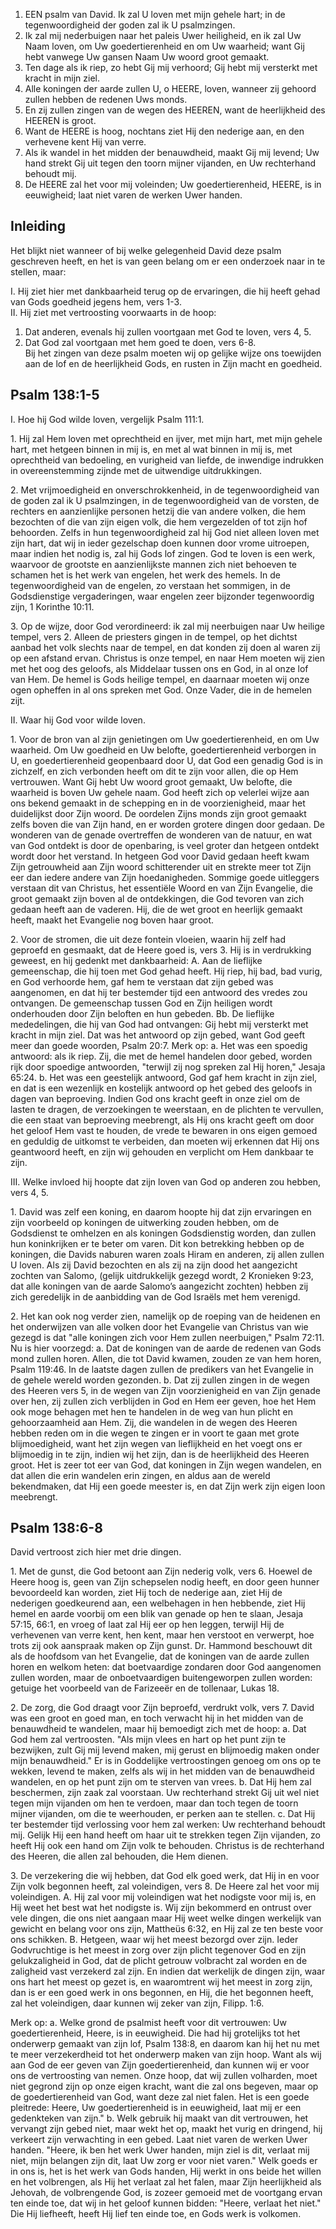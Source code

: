 1. EEN psalm van David. Ik zal U loven met mijn gehele hart; in de tegenwoordigheid der goden zal ik U psalmzingen.
2. Ik zal mij nederbuigen naar het paleis Uwer heiligheid, en ik zal Uw Naam loven, om Uw goedertierenheid en om Uw waarheid; want Gij hebt vanwege Uw gansen Naam Uw woord groot gemaakt.
3. Ten dage als ik riep, zo hebt Gij mij verhoord; Gij hebt mij versterkt met kracht in mijn ziel.
4. Alle koningen der aarde zullen U, o HEERE, loven, wanneer zij gehoord zullen hebben de redenen Uws monds.
5. En zij zullen zingen van de wegen des HEEREN, want de heerlijkheid des HEEREN is groot.
6. Want de HEERE is hoog, nochtans ziet Hij den nederige aan, en den verhevene kent Hij van verre.
7. Als ik wandel in het midden der benauwdheid, maakt Gij mij levend; Uw hand strekt Gij uit tegen den toorn mijner vijanden, en Uw rechterhand behoudt mij.
8. De HEERE zal het voor mij voleinden; Uw goedertierenheid, HEERE, is in eeuwigheid; laat niet varen de werken Uwer handen.

## Inleiding

Het blijkt niet wanneer of bij welke gelegenheid David deze psalm geschreven heeft, en het is van geen belang om er een onderzoek naar in te stellen, maar:

I. Hij ziet hier met dankbaarheid terug op de ervaringen, die hij heeft gehad van Gods goedheid jegens hem, vers 1-3.  
II. Hij ziet met vertroosting voorwaarts in de hoop:  
1. Dat anderen, evenals hij zullen voortgaan met God te loven, vers 4, 5.  
2. Dat God zal voortgaan met hem goed te doen, vers 6-8.   
Bij het zingen van deze psalm moeten wij op gelijke wijze ons toewijden aan de lof en de heerlijkheid Gods, en rusten in Zijn macht en goedheid.

## Psalm 138:1-5 
I. Hoe hij God wilde loven, vergelijk Psalm 111:1.

1\. Hij zal Hem loven met oprechtheid en ijver, met mijn hart, met mijn gehele hart, met hetgeen binnen in mij is, en met al wat binnen in mij is, met oprechtheid van bedoeling, en vurigheid van liefde, de inwendige indrukken in overeenstemming zijnde met de uitwendige uitdrukkingen.

2\. Met vrijmoedigheid en onverschrokkenheid, in de tegenwoordigheid van de goden zal ik U psalmzingen, in de tegenwoordigheid van de vorsten, de rechters en aanzienlijke personen hetzij die van andere volken, die hem bezochten of die van zijn eigen volk, die hem vergezelden of tot zijn hof behoorden. Zelfs in hun tegenwoordigheid zal hij God niet alleen loven met zijn hart, dat wij in ieder gezelschap doen kunnen door vrome uitroepen, maar indien het nodig is, zal hij Gods lof zingen. God te loven is een werk, waarvoor de grootste en aanzienlijkste mannen zich niet behoeven te schamen het is het werk van engelen, het werk des hemels. In de tegenwoordigheid van de engelen, zo verstaan het sommigen, in de Godsdienstige vergaderingen, waar engelen zeer bijzonder tegenwoordig zijn, 1 Korinthe 10:11.

3\. Op de wijze, door God verordineerd: ik zal mij neerbuigen naar Uw heilige tempel, vers 2. Alleen de priesters gingen in de tempel, op het dichtst aanbad het volk slechts naar de tempel, en dat konden zij doen al waren zij op een afstand ervan. Christus is onze tempel, en naar Hem moeten wij zien met het oog des geloofs, als Middelaar tussen ons en God, in al onze lof van Hem. De hemel is Gods heilige tempel, en daarnaar moeten wij onze ogen opheffen in al ons spreken met God. Onze Vader, die in de hemelen zijt.

II. Waar hij God voor wilde loven.

1\. Voor de bron van al zijn genietingen om Uw goedertierenheid, en om Uw waarheid. Om Uw goedheid en Uw belofte, goedertierenheid verborgen in U, en goedertierenheid geopenbaard door U, dat God een genadig God is in zichzelf, en zich verbonden heeft om dit te zijn voor allen, die op Hem vertrouwen. Want Gij hebt Uw woord groot gemaakt, Uw belofte, die waarheid is boven Uw gehele naam. God heeft zich op velerlei wijze aan ons bekend gemaakt in de schepping en in de voorzienigheid, maar het duidelijkst door Zijn woord. De oordelen Zijns monds zijn groot gemaakt zelfs boven die van Zijn hand, en er worden grotere dingen door gedaan. De wonderen van de genade overtreffen de wonderen van de natuur, en wat van God ontdekt is door de openbaring, is veel groter dan hetgeen ontdekt wordt door het verstand. In hetgeen God voor David gedaan heeft kwam Zijn getrouwheid aan Zijn woord schitterender uit en strekte meer tot Zijn eer dan iedere andere van Zijn hoedanigheden. Sommige goede uitleggers verstaan dit van Christus, het essentiële Woord en van Zijn Evangelie, die groot gemaakt zijn boven al de ontdekkingen, die God tevoren van zich gedaan heeft aan de vaderen. Hij, die de wet groot en heerlijk gemaakt heeft, maakt het Evangelie nog boven haar groot.

2\. Voor de stromen, die uit deze fontein vloeien, waarin hij zelf had geproefd en gesmaakt, dat de Heere goed is, vers 3. Hij is in verdrukking geweest, en hij gedenkt met dankbaarheid: 
A. Aan de lieflijke gemeenschap, die hij toen met God gehad heeft. Hij riep, hij bad, bad vurig, en God verhoorde hem, gaf hem te verstaan dat zijn gebed was aangenomen, en dat hij ter bestemder tijd een antwoord des vredes zou ontvangen. De gemeenschap tussen God en Zijn heiligen wordt onderhouden door Zijn beloften en hun gebeden.
Bb. De lieflijke mededelingen, die hij van God had ontvangen: Gij hebt mij versterkt met kracht in mijn ziel. Dat was het antwoord op zijn gebed, want God geeft meer dan goede woorden, Psalm 20:7. 
Merk op: 
a. Het was een spoedig antwoord: als ik riep. Zij, die met de hemel handelen door gebed, worden rijk door spoedige antwoorden, "terwijl zij nog spreken zal Hij horen," Jesaja 65:24.
b. Het was een geestelijk antwoord, God gaf hem kracht in zijn ziel, en dat is een wezenlijk en kostelijk antwoord op het gebed des geloofs in dagen van beproeving. Indien God ons kracht geeft in onze ziel om de lasten te dragen, de verzoekingen te weerstaan, en de plichten te vervullen, die een staat van beproeving meebrengt, als Hij ons kracht geeft om door het geloof Hem vast te houden, de vrede te bewaren in ons eigen gemoed en geduldig de uitkomst te verbeiden, dan moeten wij erkennen dat Hij ons geantwoord heeft, en zijn wij gehouden en verplicht om Hem dankbaar te zijn.

III. Welke invloed hij hoopte dat zijn loven van God op anderen zou hebben, vers 4, 5.

1\. David was zelf een koning, en daarom hoopte hij dat zijn ervaringen en zijn voorbeeld op koningen de uitwerking zouden hebben, om de Godsdienst te omhelzen en als koningen Godsdienstig worden, dan zullen hun koninkrijken er te beter om varen. Dit kon betrekking hebben op de koningen, die Davids naburen waren zoals Hiram en anderen, zij allen zullen U loven. Als zij David bezochten en als zij na zijn dood het aangezicht zochten van Salomo, (gelijk uitdrukkelijk gezegd wordt, 2 Kronieken 9:23, dat alle koningen van de aarde Salomo’s aangezicht zochten) hebben zij zich geredelijk in de aanbidding van de God Israëls met hem verenigd.

2\. Het kan ook nog verder zien, namelijk op de roeping van de heidenen en het onderwijzen van alle volken door het Evangelie van Christus van wie gezegd is dat "alle koningen zich voor Hem zullen neerbuigen," Psalm 72:11. Nu is hier voorzegd: 
a. Dat de koningen van de aarde de redenen van Gods mond zullen horen. Allen, die tot David kwamen, zouden ze van hem horen, Psalm 119:46. In de laatste dagen zullen de predikers van het Evangelie in de gehele wereld worden gezonden.
b. Dat zij zullen zingen in de wegen des Heeren vers 5, in de wegen van Zijn voorzienigheid en van Zijn genade over hen, zij zullen zich verblijden in God en Hem eer geven, hoe het Hem ook moge behagen met hen te handelen in de weg van hun plicht en gehoorzaamheid aan Hem. Zij, die wandelen in de wegen des Heeren hebben reden om in die wegen te zingen er in voort te gaan met grote blijmoedigheid, want het zijn wegen van lieflijkheid en het voegt ons er blijmoedig in te zijn, indien wij het zijn, dan is de heerlijkheid des Heeren groot. Het is zeer tot eer van God, dat koningen in Zijn wegen wandelen, en dat allen die erin wandelen erin zingen, en aldus aan de wereld bekendmaken, dat Hij een goede meester is, en dat Zijn werk zijn eigen loon meebrengt.

## Psalm 138:6-8 
David vertroost zich hier met drie dingen.

1\. Met de gunst, die God betoont aan Zijn nederig volk, vers 6. Hoewel de Heere hoog is, geen van Zijn schepselen nodig heeft, en door geen hunner bevoordeeld kan worden, ziet Hij toch de nederige aan, ziet Hij de nederigen goedkeurend aan, een welbehagen in hen hebbende, ziet Hij hemel en aarde voorbij om een blik van genade op hen te slaan, Jesaja 57:15, 66:1, en vroeg of laat zal Hij eer op hen leggen, terwijl Hij de verhevenen van verre kent, hen kent, maar hen verstoot en verwerpt, hoe trots zij ook aanspraak maken op Zijn gunst. Dr. Hammond beschouwt dit als de hoofdsom van het Evangelie, dat de koningen van de aarde zullen horen en welkom heten: dat boetvaardige zondaren door God aangenomen zullen worden, maar de onboetvaardigen buitengeworpen zullen worden: getuige het voorbeeld van de Farizeeër en de tollenaar, Lukas 18.

2\. De zorg, die God draagt voor Zijn beproefd, verdrukt volk, vers 7. David was een groot en goed man, en toch verwacht hij in het midden van de benauwdheid te wandelen, maar hij bemoedigt zich met de hoop: 
a. Dat God hem zal vertroosten. "Als mijn vlees en hart op het punt zijn te bezwijken, zult Gij mij levend maken, mij gerust en blijmoedig maken onder mijn benauwdheid." Er is in Goddelijke vertroostingen genoeg om ons op te wekken, levend te maken, zelfs als wij in het midden van de benauwdheid wandelen, en op het punt zijn om te sterven van vrees.
b. Dat Hij hem zal beschermen, zijn zaak zal voorstaan. Uw rechterhand strekt Gij uit wel niet tegen mijn vijanden om hen te verdoen, maar dan toch tegen de toorn mijner vijanden, om die te weerhouden, er perken aan te stellen.
c. Dat Hij ter bestemder tijd verlossing voor hem zal werken: Uw rechterhand behoudt mij. Gelijk Hij een hand heeft om haar uit te strekken tegen Zijn vijanden, zo heeft Hij ook een hand om Zijn volk te behouden. Christus is de rechterhand des Heeren, die allen zal behouden, die Hem dienen.

3\. De verzekering die wij hebben, dat God elk goed werk, dat Hij in en voor Zijn volk begonnen heeft, zal voleindigen, vers 8. De Heere zal het voor mij voleindigen.
A. Hij zal voor mij voleindigen wat het nodigste voor mij is, en Hij weet het best wat het nodigste is. Wij zijn bekommerd en ontrust over vele dingen, die ons niet aangaan maar Hij weet welke dingen werkelijk van gewicht en belang voor ons zijn, Mattheüs 6:32, en Hij zal ze ten beste voor ons schikken.
B. Hetgeen, waar wij het meest bezorgd over zijn. Ieder Godvruchtige is het meest in zorg over zijn plicht tegenover God en zijn gelukzaligheid in God, dat de plicht getrouw volbracht zal worden en de zaligheid vast verzekerd zal zijn. En indien dat werkelijk de dingen zijn, waar ons hart het meest op gezet is, en waaromtrent wij het meest in zorg zijn, dan is er een goed werk in ons begonnen, en Hij, die het begonnen heeft, zal het voleindigen, daar kunnen wij zeker van zijn, Filipp. 1:6. 

Merk op: 
a. Welke grond de psalmist heeft voor dit vertrouwen: Uw goedertierenheid, Heere, is in eeuwigheid. Die had hij grotelijks tot het onderwerp gemaakt van zijn lof, Psalm 138:8, en daarom kan hij het nu met te meer verzekerdheid tot het onderwerp maken van zijn hoop. Want als wij aan God de eer geven van Zijn goedertierenheid, dan kunnen wij er voor ons de vertroosting van nemen. Onze hoop, dat wij zullen volharden, moet niet gegrond zijn op onze eigen kracht, want die zal ons begeven, maar op de goedertierenheid van God, want deze zal niet falen. Het is een goede pleitrede: Heere, Uw goedertierenheid is in eeuwigheid, laat mij er een gedenkteken van zijn." 
b. Welk gebruik hij maakt van dit vertrouwen, het vervangt zijn gebed niet, maar wekt het op, maakt het vurig en dringend, hij verkeert zijn verwachting in een gebed. Laat niet varen de werken Uwer handen. "Heere, ik ben het werk Uwer handen, mijn ziel is dit, verlaat mij niet, mijn belangen zijn dit, laat Uw zorg er voor niet varen." Welk goeds er in ons is, het is het werk van Gods handen, Hij werkt in ons beide het willen en het volbrengen, als Hij het verlaat zal het falen, maar Zijn heerlijkheid als Jehovah, de volbrengende God, is zozeer gemoeid met de voortgang ervan ten einde toe, dat wij in het geloof kunnen bidden: "Heere, verlaat het niet." Die Hij liefheeft, heeft Hij lief ten einde toe, en Gods werk is volkomen.

